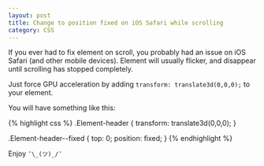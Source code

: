 ```yaml
---
layout: post
title: Change to position fixed on iOS Safari while scrolling
category: CSS
---
```


If you ever had to fix element on scroll, you probably had an issue on iOS Safari (and other mobile devices).
Element will usually flicker, and disappear until scrolling has stopped completely.

Just force GPU acceleration by adding `transform: translate3d(0,0,0);` to your element.

You will have something like this:

{% highlight css %}
.Element-header {
  transform: translate3d(0,0,0);
}

.Element-header--fixed {
  top: 0;
  position: fixed;
}
{% endhighlight %}

Enjoy `¯\_(ツ)_/¯`
